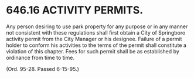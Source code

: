 646.16 ACTIVITY PERMITS.
========================

Any person desiring to use park property for any purpose or in any
manner not consistent with these regulations shall first obtain a City
of Springboro activity permit from the City Manager or his designee.
Failure of a permit holder to conform his activities to the terms of the
permit shall constitute a violation of this chapter. Fees for such
permit shall be as established by ordinance from time to time.

(Ord. 95-28. Passed 6-15-95.)
